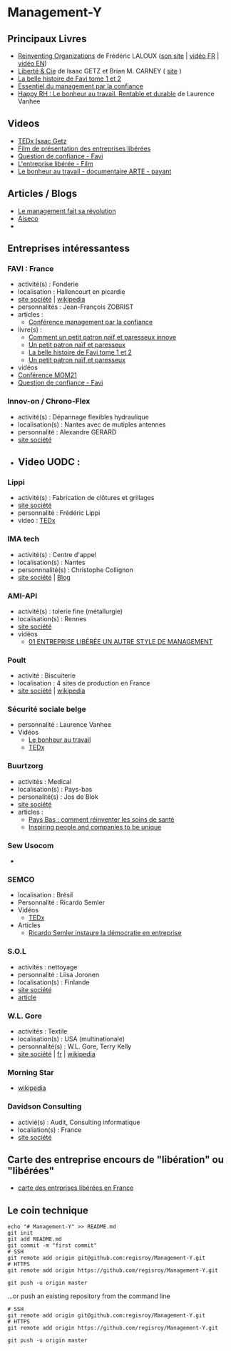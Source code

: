 # Management-Y


## Principaux Livres
 - [Reinventing Organizations](http://www.reinventingorganizations.com/purchase.html) de Frédéric LALOUX ([son site](http://www.reinventingorganizations.com)  |  [vidéo FR](https://www.youtube.com/watch?v=NZKqPoQiaDE)  |  [vidéo EN](https://www.youtube.com/watch?v=gcS04BI2sbk]))
 - [Liberté & Cie](http://www.babelio.com/livres/Getz-Liberte-Cie--Quand-la-liberte-des-salaries-fait/563024) de Isaac GETZ et Brian M. CARNEY  ( [site](http://liberteetcie.com) )
 - [La belle histoire de Favi tome 1 et 2](http://www.favi.com/managf.php) 
 - [Essentiel du management par la confiance](http://www.favi.com/download.php?fich=management/systeme/management_par_la_confiance_r.pdf)
 - [Happy RH : Le bonheur au travail. Rentable et durable](http://www.amazon.fr/Happy-RH-bonheur-travail-Rentable/dp/2874033146) de Laurence Vanhee

## Videos
 - [TEDx Isaac Getz](https://www.youtube.com/watch?v=9oZUMzQDaw8)
 - [Film de présentation des entreprises libérées](https://www.youtube.com/watch?v=ZrAFpPbz7O4)
 - [Question de confiance - Favi](https://www.youtube.com/watch?v=pBTdhwXpKOA)
 - [L'entreprise libérée - Film](https://www.youtube.com/watch?v=lGShsSQatN8)
 - [Le bonheur au travail - documentaire ARTE - payant](http://boutique.arte.tv/f10216-bonheur_travail)

## Articles / Blogs
 - [Le management fait sa révolution](https://nicolascordier.wordpress.com/2014/05/11/le-management-fait-sa-revolution-de-quels-leaders-avons-nous-besoin/)
 - [Aiseco](https://imatechnologies.wordpress.com/2014/12/30/aiseco-entreprise-auto-managee-par-ses-salaries)
 - 
 
## Entreprises intéressantess

### FAVI : France
 - activité(s) : Fonderie
 - localisation : Hallencourt en picardie
 - [site société](www.favi.com)  |  [wikipedia](http://fr.wikipedia.org/wiki/FAVI) 
 - personnalités : Jean-François ZOBRIST
 - articles :
   - [Conférence management par la confiance](http://blog.zenika.com/index.php?tag/management%20par%20confiance)
 - livre(s) :
   - [Comment un petit patron naïf et paresseux innove](http://www.favi.com/managl.php)
   - [Un petit patron naïf et paresseux](http://www.favi.com/managh.php)
   - [La belle histoire de Favi tome 1 et 2](http://www.favi.com/managf.php)  
   - [Un petit patron naïf et paresseux](http://www.favi.com/managh.php)
 - vidéos
  - [Conférence MOM21](https://www.youtube.com/watch?v=KXIy_qlmq1Q&index=10)
  - [Question de confiance - Favi](https://www.youtube.com/watch?v=pBTdhwXpKOA)
  
### Innov-on / Chrono-Flex
 - activité(s) : Dépannage flexibles hydraulique
 - localisation(s) : Nantes avec de mutiples antennes
 - personnalité : Alexandre GERARD
 - [site société](http://www.chronoflex.fr)
 - Video UODC : 
   - 

### Lippi
 - activité(s) : Fabrication de clôtures et grillages
 - [site société](http://www.lippi.fr/fr/)
 - personnalité : Frédéric Lippi
 - video : [TEDx](https://www.youtube.com/watch?v=jwUskTfhbIk)
 
### IMA tech
 - activité(s) : Centre d'appel
 - localisation(s) : Nantes
 - personnnalité(s) : Christophe Collignon
 - [site société](http://www.imatechnologies.fr)  |  [Blog](https://imatechnologies.wordpress.com/)

### AMI-API
 - activité(s) : tolerie fine (métallurgie)
 - localisation(s) : Rennes
 - [site société](http://www.toleriefine-metallerie.com/)
 - vidéos
   - [01 ENTREPRISE LIBÉRÉE UN AUTRE STYLE DE MANAGEMENT](https://www.youtube.com/watch?v=J70qXknqkTg)

### Poult
 - activité : Biscuiterie
 - localisation : 4 sites de production en France
 - [site société](http://www.groupe-poult.com/fr)  | [wikipedia](http://fr.wikipedia.org/wiki/Poult)

### Sécurité sociale belge
 - personnalité : Laurence Vanhee
 - Vidéos
   - [Le bonheur au travail](https://www.youtube.com/watch?v=wGXUtj6pGEo)
   - [TEDx](https://www.youtube.com/watch?v=D2IZG-9TL2E)
 
### Buurtzorg
 - activités : Medical
 - localisation(s) : Pays-bas
 - personalité(s) : Jos de Blok
 - [site société](http://www.buurtzorgnederland.com/)
 - articles : 
   - [Pays Bas : comment réinventer les soins de santé](http://www.metiseurope.eu/pays-bas-comment-reinventer-les-soins-de-sante_fr_70_art_29974.html)
   - [Inspiring people and companies to be unique](http://frankcalberg.blogspot.fr/2014/10/buurtzorg.html)

### Sew Usocom
 -  

### SEMCO
 - localisation : Brésil
 - Personnalité : Ricardo Semler
 - Vidéos
   - [TEDx](http://www.ted.com/talks/ricardo_semler_radical_wisdom_for_a_company_a_school_a_life)
 - Articles
   - [Ricardo Semler instaure la démocratie en entreprise](http://www.souriezvousmanagez.com/ricardo-semler-instaure-la-democratie-en-entreprise/)

### S.O.L
 - activités : nettoyage
 - personnalité : Liisa Joronen
 - localisation(s) : Finlande
 - [site société](http://www.sol.fi/en/the-company/about-us/sols-roots.html)
 - [article](http://www.cadremploi.fr/editorial/formation/management-developpement-personnel/detail/article/sol-l-entreprise-qui-rend-visibles-ses-femmes-de-menage.html)

### W.L. Gore
 - activités : Textile
 - localisation(s) : USA (multinationale)
 - personnalité(s) : W.L. Gore, Terry Kelly
 - [site société](http://www.gore.com/en_xx/aboutus/fastfacts/index.html)  |  [fr](http://www.gore-tex.fr)  |  [wikipedia](http://fr.wikipedia.org/wiki/W.L._Gore_%26_Associates)

### Morning Star
 - [wikipedia](http://en.wikipedia.org/wiki/The_Morning_Star_Company)
 
### Davidson Consulting
 - activié(s) : Audit, Consulting informatique
 - localiation(s) : France
 - [site société](http://www.davidson.fr/)

## Carte des entreprise encours de "libération" ou "libérées"
 - [carte des entrprises libérées en France](https://www.google.com/maps/d/u/0/viewer?mid=zugIM9hNQJjs.kZa9RHqYjayc)


 
 

## Le coin technique
```
echo "# Management-Y" >> README.md 
git init 
git add README.md 
git commit -m "first commit" 
# SSH
git remote add origin git@github.com:regisroy/Management-Y.git
# HTTPS
git remote add origin https://github.com/regisroy/Management-Y.git

git push -u origin master
```
…or push an existing repository from the command line
```
# SSH
git remote add origin git@github.com:regisroy/Management-Y.git
# HTTPS
git remote add origin https://github.com/regisroy/Management-Y.git

git push -u origin master
```
